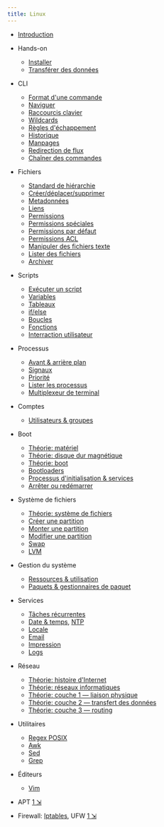 ```yaml
---
title: Linux
---
```


[intro]: !linux/intro.md
[command]: !linux/cli-command.md
[navigate]: !linux/cli-navigate.md
[shortcuts]: !linux/bash-shortcuts.md
[wildcard]: !linux/bash-wildcard.md
[escape]: !linux/bash-escape.md
[history]: !linux/bash-history.md
[variable]: !linux/bash-variable.md
[var-array]: !linux/bash-variable-array.md
[manpages]: !linux/manpages.md
[redirect]: !linux/cli-redirection.md
[chaining]: !linux/cli-chaining.md

[fhs]: !linux/fhs.md
[file-create]: !linux/file-create.md
[file-metadata]: !linux/file-metadata.md
[link]: !linux/file-link.md
[permissions]: !linux/file-permissions.md
[permissions-specials]: !linux/file-permissions-specials.md
[permissions-default]: !linux/file-permissions-default.md
[permissions-acl]: !linux/file-permissions-acl.md
[text-utils]: !linux/file-text-utils.md
[file-list]: !linux/file-list-utils.md
[archive]: !linux/file-archive.md

[script]: !linux/bash-script.md
[flow-control]: !linux/bash-flow-control.md
[flow-loop]: !linux/bash-loops.md
[flow-function]: !linux/bash-function.md
[flow-user]: !linux/bash-user-interraction.md
[process-nice]: !linux/process-nice.md
[process-signal]: !linux/process-signal.md
[process-list]: !linux/process-list.md
[process-jobs]: !linux/process-jobs.md
[multiplexer]: !linux/multiplexer.md

[regex-posix]: !linux/regex-posix.md
[linux-install]: !linux/linux-install.md
[linux-transfert]: !linux/linux-transfert.md
[awk]: !linux/awk.md
[sed]: !linux/sed.md
[grep]: !linux/grep.md
[vim]: !linux/vim.md
[iptables]: !linux/iptables.md

[hardware-overview]: !linux/hardware-overview.md
[hardware-disc]: !linux/hardware-disc.md
[hardware-boot]: !linux/hardware-boot.md
[boot-bootloader]: !linux/boot-bootloader.md
[boot-init]: !linux/boot-init.md
[boot-reboot]: !linux/boot-reboot.md
[filesystem-overview]: !linux/filesystem-overview.md
[filesystem-create]: !linux/filesystem-create.md
[filesystem-mount]: !linux/filesystem-mount.md
[filesystem-tuning]: !linux/filesystem-tuning.md
[filesystem-swap]: !linux/filesystem-swap.md
[filesystem-lvm]: !linux/filesystem-lvm.md

[system-specs]: !linux/system-specs.md
[system-packages]: !linux/packages.md
[accounts]: !linux/accounts.md
[scheduled-jobs]: !linux/scheduled-jobs.md
[time]: !linux/time.md
[ntp]: !linux/ntp.md
[locale]: !linux/locale.md
[email]: !linux/email.md
[print]: !linux/print.md
[logging]: !linux/logging.md

* [Introduction][intro]

* Hands-on
  * [Installer][linux-install]
  * [Transférer des données][linux-transfert]

* CLI
  - [Format d'une commande][command]
  - [Naviguer][navigate]
  - [Raccourcis clavier][shortcuts]
  - [Wildcards][wildcard]
  - [Règles d'échappement][escape]
  - [Historique][history]
  - [Manpages][manpages]
  - [Redirection de flux][redirect]
  - [Chaîner des commandes][chaining]

* Fichiers
  - [Standard de hiérarchie][fhs]
  - [Créer/déplacer/supprimer][file-create]
  - [Metadonnées][file-metadata]
  - [Liens][link]
  - [Permissions][permissions]
  - [Permissions spéciales][permissions-specials]
  - [Permissions par défaut][permissions-default]
  - [Permissions ACL][permissions-acl]
  - [Manipuler des fichiers texte][text-utils]
  - [Lister des fichiers][file-list]
  - [Archiver][archive]

* Scripts
  - [Exécuter un script][script]
  - [Variables][variable]
  - [Tableaux][var-array]
  - [if/else][flow-control]
  - [Boucles][flow-loop]
  - [Fonctions][flow-function]
  - [Interraction utilisateur][flow-user]

* Processus
  - [Avant & arrière plan][process-jobs]
  - [Signaux][process-signal]
  - [Priorité][process-nice]
  - [Lister les processus][process-list]
  - [Multiplexeur de terminal][multiplexer]

* Comptes
  - [Utilisateurs & groupes][accounts]

* Boot
  - [Théorie: matériel][hardware-overview]
  - [Théorie: disque dur magnétique][hardware-disc]
  - [Théorie: boot][hardware-boot]
  - [Bootloaders][boot-bootloader]
  - [Processus d'initialisation & services][boot-init]
  - [Arrêter ou redémarrer][boot-reboot]

* Système de fichiers
  - [Théorie: système de fichiers][filesystem-overview]
  - [Créer une partition][filesystem-create]
  - [Monter une partition][filesystem-mount]
  - [Modifier une partition][filesystem-tuning]
  - [Swap][filesystem-swap]
  - [LVM][filesystem-lvm]

* Gestion du système
  - [Ressources & utilisation][system-specs]
  - [Paquets & gestionnaires de paquet][system-packages]

* Services
  - [Tâches récurrentes][scheduled-jobs]
  - [Date & temps][time], [NTP][ntp]
  - [Locale][locale]
  - [Email][email]
  - [Impression][print]
  - [Logs][logging]

* Réseau
  - [Théorie: histoire d'Internet](!linux/network-history.md)
  - [Théorie: réseaux informatiques](!linux/network-overview.md)
  - [Théorie: couche 1 — liaison physique](!linux/network-layer1-physical.md)
  - [Théorie: couche 2 — transfert des données](!linux/network-layer2-mac.md)
  - [Théorie: couche 3 — routing](!linux/network-layer3-ip.md)

* Utilitaires
  - [Regex POSIX][regex-posix]
  - [Awk][awk]
  - [Sed][sed]
  - [Grep][grep]

* Éditeurs
  - [Vim][vim]

* APT [1 &#x21F2;](https://itsfoss.com/apt-vs-apt-get-difference/)
* Firewall: [Iptables][iptables], UFW [1 &#x21F2;](https://www.digitalocean.com/community/tutorials/how-to-set-up-a-firewall-with-ufw-on-debian-9)
